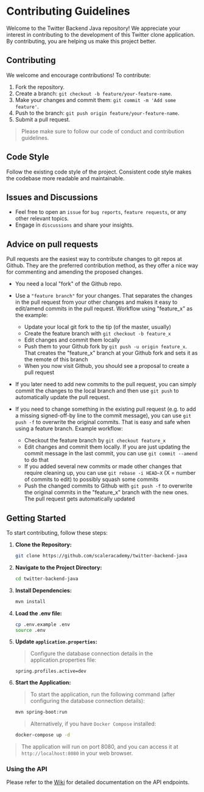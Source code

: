 # Contributing Guidelines

Welcome to the Twitter Backend Java repository! We appreciate your interest in contributing to the development of this Twitter clone application. By contributing, you are helping us make this project better.

## Contributing
We welcome and encourage contributions! To contribute:

1. Fork the repository.
2. Create a branch: ```git checkout -b feature/your-feature-name```.
3. Make your changes and commit them: ```git commit -m 'Add some feature'```.
4. Push to the branch: ```git push origin feature/your-feature-name```.
5. Submit a pull request.
> Please make sure to follow our code of conduct and contribution guidelines.

## Code Style
Follow the existing code style of the project.
Consistent code style makes the codebase more readable and maintainable.

## Issues and Discussions
- Feel free to open an `issue` for `bug reports`, `feature requests`, or any other relevant topics.
- Engage in `discussions` and share your insights.

## Advice on pull requests

Pull requests are the easiest way to contribute changes to git repos at Github.
They are the preferred contribution method, as they offer a nice way for
commenting and amending the proposed changes.

- You need a local "fork" of the Github repo.

- Use a `"feature branch"` for your changes. That separates the changes in the
  pull request from your other changes and makes it easy to edit/amend commits
  in the pull request. Workflow using "feature_x" as the example:
  - Update your local git fork to the tip (of the master, usually)
  - Create the feature branch with `git checkout -b feature_x`
  - Edit changes and commit them locally
  - Push them to your Github fork by `git push -u origin feature_x`. That
    creates the "feature_x" branch at your Github fork and sets it as the
    remote of this branch
  - When you now visit Github, you should see a proposal to create a pull
    request

- If you later need to add new commits to the pull request, you can simply
  commit the changes to the local branch and then use `git push` to
  automatically update the pull request.

- If you need to change something in the existing pull request (e.g. to add a
  missing signed-off-by line to the commit message), you can use `git push -f`
  to overwrite the original commits. That is easy and safe when using a feature
  branch. Example workflow:
  - Checkout the feature branch by `git checkout feature_x`
  - Edit changes and commit them locally. If you are just updating the commit
    message in the last commit, you can use `git commit --amend` to do that
  - If you added several new commits or made other changes that require
    cleaning up, you can use `git rebase -i HEAD~X` (X = number of commits to
    edit) to possibly squash some commits
  - Push the changed commits to Github with `git push -f` to overwrite the
    original commits in the "feature_x" branch with the new ones. The pull
    request gets automatically updated

## Getting Started

To start contributing, follow these steps:

1. **Clone the Repository:**
   ```bash
   git clone https://github.com/scaleracademy/twitter-backend-java
   ```

2. **Navigate to the Project Directory:**
    ```bash
    cd twitter-backend-java
    ```

3. **Install Dependencies:**
    ```bash
    mvn install
    ```

4. **Load the .env file:**
    ```bash
    cp .env.example .env
    source .env
    ```

5. **Update `application.properties`:**
   > Configure the database connection details in the application.properties file:
    ```properties
    spring.profiles.active=dev
    ```

6. **Start the Application:**
   > To start the application, run the following command (after configuring the database connection details):
    ```bash
    mvn spring-boot:run
    ```

   > Alternatively, if you have `Docker Compose` installed:
    ```bash
    docker-compose up -d
    ```

> The application will run on port 8080, and you can access it at `http://localhost:8080` in your web browser.


### Using the API

Please refer to the [Wiki](https://github.com/scaleracademy/twitter-backend-java/wiki/API-Endpoints) for detailed documentation on the API endpoints.


